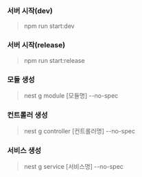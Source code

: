 ### 서버 시작(dev)

> npm run start:dev

### 서버 시작(release)

> npm run start:release

### 모듈 생성

> nest g module [모듈명] --no-spec

### 컨트롤러 생성

> nest g controller [컨트롤러명] --no-spec

### 서비스 생성

> nest g service [서비스명] --no-spec